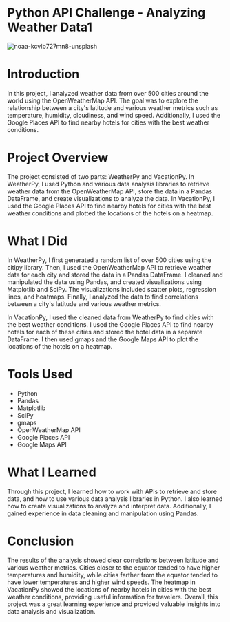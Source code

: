 # Python API Challenge - Analyzing Weather Data1
![noaa-kcvlb727mn8-unsplash](https://github.com/CLizardi/python-api-challenge/assets/52866379/5adb32fd-8e9e-477c-b28c-d3091775f605)

# Introduction
In this project, I analyzed weather data from over 500 cities around the world using the OpenWeatherMap API. The goal was to explore the relationship between a city's latitude and various weather metrics such as temperature, humidity, cloudiness, and wind speed. Additionally, I used the Google Places API to find nearby hotels for cities with the best weather conditions.

# Project Overview
The project consisted of two parts: WeatherPy and VacationPy. In WeatherPy, I used Python and various data analysis libraries to retrieve weather data from the OpenWeatherMap API, store the data in a Pandas DataFrame, and create visualizations to analyze the data. In VacationPy, I used the Google Places API to find nearby hotels for cities with the best weather conditions and plotted the locations of the hotels on a heatmap.

# What I Did
In WeatherPy, I first generated a random list of over 500 cities using the citipy library. Then, I used the OpenWeatherMap API to retrieve weather data for each city and stored the data in a Pandas DataFrame. I cleaned and manipulated the data using Pandas, and created visualizations using Matplotlib and SciPy. The visualizations included scatter plots, regression lines, and heatmaps. Finally, I analyzed the data to find correlations between a city's latitude and various weather metrics.

In VacationPy, I used the cleaned data from WeatherPy to find cities with the best weather conditions. I used the Google Places API to find nearby hotels for each of these cities and stored the hotel data in a separate DataFrame. I then used gmaps and the Google Maps API to plot the locations of the hotels on a heatmap.

# Tools Used
* Python
* Pandas
* Matplotlib
* SciPy
* gmaps
* OpenWeatherMap API
* Google Places API
* Google Maps API

# What I Learned
Through this project, I learned how to work with APIs to retrieve and store data, and how to use various data analysis libraries in Python. I also learned how to create visualizations to analyze and interpret data. Additionally, I gained experience in data cleaning and manipulation using Pandas.

# Conclusion
The results of the analysis showed clear correlations between latitude and various weather metrics. Cities closer to the equator tended to have higher temperatures and humidity, while cities farther from the equator tended to have lower temperatures and higher wind speeds. The heatmap in VacationPy showed the locations of nearby hotels in cities with the best weather conditions, providing useful information for travelers. Overall, this project was a great learning experience and provided valuable insights into data analysis and visualization.
